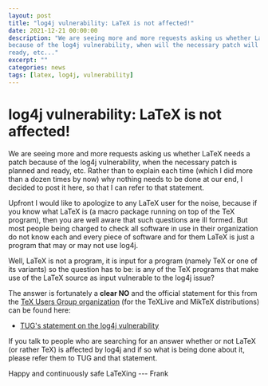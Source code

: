 ```yaml
---
layout: post
title: "log4j vulnerability: LaTeX is not affected!"
date: 2021-12-21 00:00:00
description: "We are seeing more and more requests asking us whether LaTeX needs a patch,
because of the log4j vulnerability, when will the necessary patch will be
ready, etc..."
excerpt: ""
categories: news
tags: [latex, log4j, vulnerability]
---
```


# log4j vulnerability: LaTeX is not affected!

We are seeing more and more requests asking us whether LaTeX needs a
patch because of the log4j vulnerability, when the necessary patch is
planned and ready, etc. Rather than to explain each time (which
I did more than a dozen times by now) why nothing needs to be done at our end, I
decided to post it here, so that I can refer to that statement.

Upfront I would like to apologize to any LaTeX user for the noise, because
if you know what LaTeX is (a macro package running on top of the TeX
program), then you are well aware that such questions are ill
formed. But most people being charged to check all software in use in
their organization do not know each and every piece of software and
for them LaTeX is just a program that may or may not use log4j.

Well, LaTeX is not a program, it is input for a program (namely TeX or
one of its variants) so the question has to be: is any of the TeX
programs that make use of the LaTeX source as input vulnerable to the
log4j issue?

The answer is fortunately a **clear NO** and the official statement for this from
the [TeX Users Group organization](https://tug.org/) (for the TeXLive and MikTeX
distributions) can be found here:

-  [TUG's statement on the log4j vulnerability](https://tug.org/texlive/cve-log4j.html)

If you talk to people who are searching for an answer whether or not
LaTeX (or rather TeX) is affected by log4j and if so what is being
done about it, please refer them to TUG and that statement.



Happy and continuously safe LaTeXing
--- Frank

